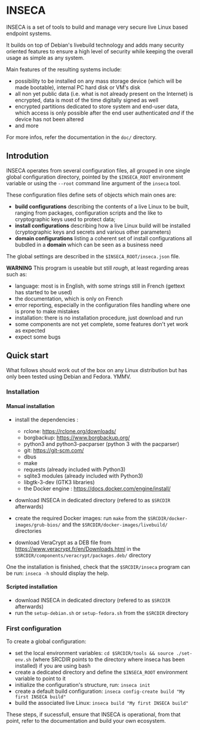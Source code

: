 # INSECA

INSECA is a set of tools to build and manage very secure live Linux based endpoint systems.

It builds on top of Debian's livebuild technology and adds many security oriented features to ensure a high level of security while keeping the overall usage as simple as any system.

Main features of the resulting systems include:
- possibility to be installed on any mass storage device (which will be made bootable), internal PC hard disk or VM's disk
- all non yet public data (i.e. what is not already present on the Internet) is encrypted, data is most of the time digitally signed as well
- encrypted partitions dedicated to store system and end-user data, which access is only possible after the end user authenticated _and_ if the device has not been altered
- and more

For more infos, refer the documentation in the `doc/` directory.


## Introdution
INSECA operates from several configuration files, all grouped in one single global configuration directory, pointed by the `$INSECA_ROOT` environment variable or using the `--root` command line argument of the `inseca` tool.

These configuration files define sets of objects which main ones are:
- **build configurations** describing the contents of a live Linux to be built, ranging from packages, configuration scripts and the like to cryptographic keys used to protect data;
- **install configurations** describing how a live Linux build will be installed (cryptographic keys and secrets and various other parameters)
- **domain configurations** listing a coherent set of install configurations all bubdled in a **domain** which can be seen as a business need

The global settings are described in the `$INSECA_ROOT/inseca.json` file.

**WARNING**
This program is useable but still _rough_, at least regarding areas such as:
- language: most is in English, with some strings still in French (gettext has started to be used)
- the documentation, which is only on French
- error reporting, especially in the configuration files handling where one is prone to make mistakes
- installation: there is no installation procedure, just download and run
- some components are not yet complete, some features don't yet work as expected
- expect some bugs


## Quick start
What follows should work out of the box on any Linux distribution but has only been tested using Debian and Fedora. YMMV.

### Installation
#### Manual installation
- install the dependencies :
  - rclone: https://rclone.org/downloads/
  - borgbackup: https://www.borgbackup.org/
  - python3 and python3-pacparser (python 3 with the pacparser)
  - git: https://git-scm.com/
  - dbus
  - make
  - requests (already included with Python3)
  - sqlite3 modules (already included with Python3)
  - libgtk-3-dev (GTK3 libraries)
  - the Docker engine : https://docs.docker.com/engine/install/

- download INSECA in dedicated directory (refered to as `$SRCDIR` afterwards)
- create the required Docker images: run `make` from the `$SRCDIR/docker-images/grub-bios/` and the `$SRCDIR/docker-images/livebuild/` directories
- download VeraCrypt as a DEB file from https://www.veracrypt.fr/en/Downloads.html in the `$SRCDIR/components/veracrypt/packages.deb/` directory

One the installation is finished, check that the `$SRCDIR/inseca` program can be run: `inseca -h` should display the help.

#### Scripted installation

- download INSECA in dedicated directory (refered to as `$SRCDIR` afterwards)
- run the `setup-debian.sh` or `setup-fedora.sh` from the `$SRCDIR` directory


### First configuration
To create a global configuration:
- set the local environment variables: `cd $SRCDIR/tools && source ./set-env.sh`
  (where SRCDIR points to the directory where inseca has been installed) if you are using bash
- create a dedicated directory and define the `$INSECA_ROOT` environment variable to point to it
- initialize the configuration's structure, run: `inseca init`
- create a default build configuration: `inseca config-create build "My first INSECA build"`
- build the associated live Linux: `inseca build "My first INSECA build"`

These steps, if sucessfull, ensure that INSECA is operational, from that point, refer to the documentation and build your own ecosystem.